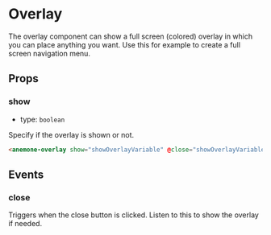 # Overlay

The overlay component can show a full screen (colored) overlay in which you can place anything you want. Use this for example to create a full screen navigation menu.

## Props

### show

 - type: ```boolean```

Specify if the overlay is shown or not.

``` html
<anemone-overlay show="showOverlayVariable" @close="showOverlayVariable = false">Ghost button</anemone-overlay>
```

## Events

### close

Triggers when the close button is clicked. Listen to this to show the overlay if needed.
